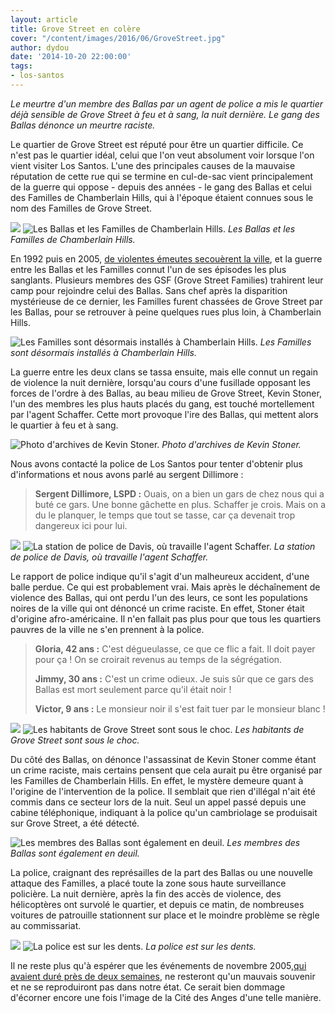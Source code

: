 ```yaml
---
layout: article
title: Grove Street en colère
cover: "/content/images/2016/06/GroveStreet.jpg"
author: dydou
date: '2014-10-20 22:00:00'
tags:
- los-santos
---
```


_Le meurtre d'un membre des Ballas par un agent de police a mis le quartier déjà sensible de Grove Street à feu et à sang, la nuit dernière. Le gang des Ballas dénonce un meurtre raciste._

Le quartier de Grove Street est réputé pour être un quartier difficile. Ce n'est pas le quartier idéal, celui que l'on veut absolument voir lorsque l'on vient visiter Los Santos. L'une des principales causes de la mauvaise réputation de cette rue qui se termine en cul-de-sac vient principalement de la guerre qui oppose - depuis des années - le gang des Ballas et celui des Familles de Chamberlain Hills, qui à l'époque étaient connues sous le nom des Familles de Grove Street.

![](/content/images/2016/06/GroveStreet4.jpg)
![Les Ballas et les Familles de Chamberlain Hills.](/content/images/2016/06/GroveStreet8.jpg)
_Les Ballas et les Familles de Chamberlain Hills._

En 1992 puis en 2005, [de violentes émeutes secouèrent la ville](/2005/11/17/evenements-de-los-santos--la-fin-nest-pas-proche/), et la guerre entre les Ballas et les Familles connut l'un de ses épisodes les plus sanglants. Plusieurs membres des GSF (Grove Street Families) trahirent leur camp pour rejoindre celui des Ballas. Sans chef après la disparition mystérieuse de ce dernier, les Familles furent chassées de Grove Street par les Ballas, pour se retrouver à peine quelques rues plus loin, à Chamberlain Hills.

![Les Familles sont désormais installés à Chamberlain Hills.](/content/images/2016/06/GroveStreet9.jpg)
_Les Familles sont désormais installés à Chamberlain Hills._

La guerre entre les deux clans se tassa ensuite, mais elle connut un regain de violence la nuit dernière, lorsqu'au cours d'une fusillade opposant les forces de l'ordre à des Ballas, au beau milieu de Grove Street, Kevin Stoner, l'un des membres les plus hauts placés du gang, est touché mortellement par l'agent Schaffer. Cette mort provoque l'ire des Ballas, qui mettent alors le quartier à feu et à sang.

![Photo d'archives de Kevin Stoner.](/content/images/2016/06/GroveStreet1.jpg)
_Photo d'archives de Kevin Stoner._

Nous avons contacté la police de Los Santos pour tenter d'obtenir plus d'informations et nous avons parlé au sergent Dillimore :

> **Sergent Dillimore, LSPD :** Ouais, on a bien un gars de chez nous qui a buté ce gars. Une bonne gâchette en plus. Schaffer je crois. Mais on a du le planquer, le temps que tout se tasse, car ça devenait trop dangereux ici pour lui.

![](/content/images/2016/06/GroveStreet6.jpg)
![La station de police de Davis, où travaille l'agent Schaffer.](/content/images/2016/06/GroveStreet5.jpg)
_La station de police de Davis, où travaille l'agent Schaffer._

Le rapport de police indique qu'il s'agit d'un malheureux accident, d'une balle perdue. Ce qui est probablement vrai. Mais après le déchaînement de violence des Ballas, qui ont perdu l'un des leurs, ce sont les populations noires de la ville qui ont dénoncé un crime raciste. En effet, Stoner était d'origine afro-américaine. Il n'en fallait pas plus pour que tous les quartiers pauvres de la ville ne s'en prennent à la police.

> **Gloria, 42 ans :** C'est dégueulasse, ce que ce flic a fait. Il doit payer pour ça ! On se croirait revenus au temps de la ségrégation.
> 
> **Jimmy, 30 ans :** C'est un crime odieux. Je suis sûr que ce gars des Ballas est mort seulement parce qu'il était noir !
> 
> **Victor, 9 ans :** Le monsieur noir il s'est fait tuer par le monsieur blanc !

![](/content/images/2016/06/GroveStreet11.jpg)
![Les habitants de Grove Street sont sous le choc.](/content/images/2016/06/GroveStreet10.jpg)
_Les habitants de Grove Street sont sous le choc._

Du côté des Ballas, on dénonce l'assassinat de Kevin Stoner comme étant un crime raciste, mais certains pensent que cela aurait pu être organisé par les Familles de Chamberlain Hills. En effet, le mystère demeure quant à l'origine de l'intervention de la police. Il semblait que rien d'illégal n'ait été commis dans ce secteur lors de la nuit. Seul un appel passé depuis une cabine téléphonique, indiquant à la police qu'un cambriolage se produisait sur Grove Street, a été détecté.

![Les membres des Ballas sont également en deuil.](/content/images/2016/06/GroveStreet2.jpg)
_Les membres des Ballas sont également en deuil._

La police, craignant des représailles de la part des Ballas ou une nouvelle attaque des Familles, a placé toute la zone sous haute surveillance policière. La nuit dernière, après la fin des accès de violence, des hélicoptères ont survolé le quartier, et depuis ce matin, de nombreuses voitures de patrouille stationnent sur place et le moindre problème se règle au commissariat.

![](/content/images/2016/06/GroveStreet12.jpg)
![La police est sur les dents.](/content/images/2016/06/GroveStreet3.jpg)
_La police est sur les dents._

Il ne reste plus qu'à espérer que les événements de novembre 2005,[qui avaient duré près de deux semaines](/2005/11/26/apres-lembrasement-generalise--le-calme-semble-revenu/), ne resteront qu'un mauvais souvenir et ne se reproduiront pas dans notre état. Ce serait bien dommage d'écorner encore une fois l'image de la Cité des Anges d'une telle manière.